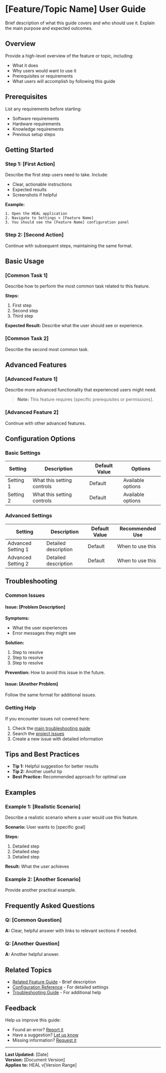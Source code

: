 # [Feature/Topic Name] User Guide

Brief description of what this guide covers and who should use it. Explain the main purpose and expected outcomes.

## Overview

Provide a high-level overview of the feature or topic, including:

- What it does
- Why users would want to use it
- Prerequisites or requirements
- What users will accomplish by following this guide

## Prerequisites

List any requirements before starting:

- Software requirements
- Hardware requirements
- Knowledge requirements
- Previous setup steps

## Getting Started

### Step 1: [First Action]

Describe the first step users need to take. Include:

- Clear, actionable instructions
- Expected results
- Screenshots if helpful

**Example:**

```
1. Open the HEAL application
2. Navigate to Settings > [Feature Name]
3. You should see the [Feature Name] configuration panel
```

### Step 2: [Second Action]

Continue with subsequent steps, maintaining the same format.

## Basic Usage

### [Common Task 1]

Describe how to perform the most common task related to this feature.

**Steps:**

1. First step
2. Second step
3. Third step

**Expected Result:**
Describe what the user should see or experience.

### [Common Task 2]

Describe the second most common task.

## Advanced Features

### [Advanced Feature 1]

Describe more advanced functionality that experienced users might need.

> **Note:** This feature requires [specific prerequisites or permissions].

### [Advanced Feature 2]

Continue with other advanced features.

## Configuration Options

### Basic Settings

| Setting | Description | Default Value | Options |
|---------|-------------|---------------|---------|
| Setting 1 | What this setting controls | Default | Available options |
| Setting 2 | What this setting controls | Default | Available options |

### Advanced Settings

| Setting | Description | Default Value | Recommended Use |
|---------|-------------|---------------|-----------------|
| Advanced Setting 1 | Detailed description | Default | When to use this |
| Advanced Setting 2 | Detailed description | Default | When to use this |

## Troubleshooting

### Common Issues

#### Issue: [Problem Description]

**Symptoms:**

- What the user experiences
- Error messages they might see

**Solution:**

1. Step to resolve
2. Step to resolve
3. Step to resolve

**Prevention:**
How to avoid this issue in the future.

#### Issue: [Another Problem]

Follow the same format for additional issues.

### Getting Help

If you encounter issues not covered here:

1. Check the [main troubleshooting guide](troubleshooting.md)
2. Search the [project issues](https://github.com/ElementAstro/HEAL/issues)
3. Create a new issue with detailed information

## Tips and Best Practices

- **Tip 1:** Helpful suggestion for better results
- **Tip 2:** Another useful tip
- **Best Practice:** Recommended approach for optimal use

## Examples

### Example 1: [Realistic Scenario]

Describe a realistic scenario where a user would use this feature.

**Scenario:** User wants to [specific goal]

**Steps:**

1. Detailed step
2. Detailed step
3. Detailed step

**Result:** What the user achieves

### Example 2: [Another Scenario]

Provide another practical example.

## Frequently Asked Questions

### Q: [Common Question]

**A:** Clear, helpful answer with links to relevant sections if needed.

### Q: [Another Question]

**A:** Another helpful answer.

## Related Topics

- [Related Feature Guide](../path/to/related-guide.md) - Brief description
- [Configuration Reference](../reference/configuration-reference.md) - For detailed settings
- [Troubleshooting Guide](troubleshooting.md) - For additional help

## Feedback

Help us improve this guide:

- Found an error? [Report it](https://github.com/ElementAstro/HEAL/issues)
- Have a suggestion? [Let us know](https://github.com/ElementAstro/HEAL/discussions)
- Missing information? [Request it](https://github.com/ElementAstro/HEAL/issues)

---

**Last Updated:** [Date]  
**Version:** [Document Version]  
**Applies to:** HEAL v[Version Range]
